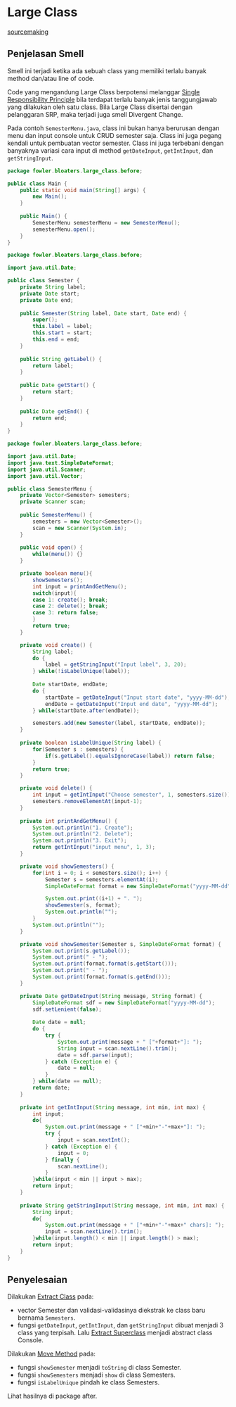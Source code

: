 # Large Class

[sourcemaking](https://sourcemaking.com/refactoring/smells/large-class)

## Penjelasan Smell

Smell ini terjadi ketika ada sebuah class yang memiliki terlalu banyak method dan/atau line of code. 

Code yang mengandung Large Class berpotensi melanggar [Single Responsibility Principle](https://en.wikipedia.org/wiki/Single-responsibility_principle) bila terdapat terlalu banyak jenis tanggungjawab yang dilakukan oleh satu class. Bila Large Class disertai dengan pelanggaran SRP, maka terjadi juga smell Divergent Change.

Pada contoh `SemesterMenu.java`, class ini bukan hanya berurusan dengan menu dan input console untuk CRUD semester saja. Class ini juga pegang kendali untuk pembuatan vector semester. Class ini juga terbebani dengan banyaknya variasi cara input di method `getDateInput`, `getIntInput`, dan `getStringInput`.


<Tabs>
<Tab name="main" text="Main.java">

```java
package fowler.bloaters.large_class.before;

public class Main {
	public static void main(String[] args) {
		new Main();
	}
	
	public Main() {
		SemesterMenu semesterMenu = new SemesterMenu();
		semesterMenu.open();
	}
}
```

</Tab>

<Tab name="semester" text="Semester.java">

```java
package fowler.bloaters.large_class.before;

import java.util.Date;

public class Semester {
	private String label;
	private Date start;
	private Date end;
	
	public Semester(String label, Date start, Date end) {
		super();
		this.label = label;
		this.start = start;
		this.end = end;
	}
	
	public String getLabel() {
		return label;
	}
	
	public Date getStart() {
		return start;
	}
	
	public Date getEnd() {
		return end;
	}
}

```
</Tab>
<Tab name="semesterMenu" text="SemesterMenu.java">

```java
package fowler.bloaters.large_class.before;

import java.util.Date;
import java.text.SimpleDateFormat;
import java.util.Scanner;
import java.util.Vector;

public class SemesterMenu {
	private Vector<Semester> semesters;
	private Scanner scan;
	
	public SemesterMenu() {
		semesters = new Vector<Semester>();
		scan = new Scanner(System.in); 
	}
	
	public void open() {
		while(menu()) {}
	}

	private boolean menu(){
		showSemesters();
		int input = printAndGetMenu();
		switch(input){
		case 1: create(); break;
		case 2: delete(); break;
		case 3: return false;
		}
		return true;
	}

	private void create() {		
		String label;
		do {
			label = getStringInput("Input label", 3, 20);
		} while(!isLabelUnique(label));
		
		Date startDate, endDate;
		do {
			startDate = getDateInput("Input start date", "yyyy-MM-dd");	
			endDate = getDateInput("Input end date", "yyyy-MM-dd");
		} while(startDate.after(endDate));

		semesters.add(new Semester(label, startDate, endDate));
	}
	
	private boolean isLabelUnique(String label) {
		for(Semester s : semesters) {
			if(s.getLabel().equalsIgnoreCase(label)) return false;
		}
		return true;
	}

	private void delete() {
		int input = getIntInput("Choose semester", 1, semesters.size());
		semesters.removeElementAt(input-1);
	}
	
	private int printAndGetMenu() {
		System.out.println("1. Create");
		System.out.println("2. Delete");
		System.out.println("3. Exit");
		return getIntInput("input menu", 1, 3);
	}

	private void showSemesters() {
		for(int i = 0; i < semesters.size(); i++) {
			Semester s = semesters.elementAt(i);
			SimpleDateFormat format = new SimpleDateFormat("yyyy-MM-dd");

			System.out.print((i+1) + ". ");
			showSemester(s, format);
			System.out.println("");
		}
		System.out.println("");
	}

	private void showSemester(Semester s, SimpleDateFormat format) {
		System.out.print(s.getLabel());
		System.out.print(" - ");
		System.out.print(format.format(s.getStart()));
		System.out.print(" - ");
		System.out.print(format.format(s.getEnd()));
	}

	private Date getDateInput(String message, String format) {
		SimpleDateFormat sdf = new SimpleDateFormat("yyyy-MM-dd");
		sdf.setLenient(false);
		
		Date date = null;
		do {
			try {
				System.out.print(message + " ["+format+"]: ");
				String input = scan.nextLine().trim();
				date = sdf.parse(input);
			} catch (Exception e) {
				date = null;
			}
		} while(date == null);
		return date;
	}
	
	private int getIntInput(String message, int min, int max) {
		int input;
		do{
			System.out.print(message + " ["+min+"-"+max+"]: ");
			try {
				input = scan.nextInt();
			} catch (Exception e) {
				input = 0;
			} finally {
				scan.nextLine();
			}
		}while(input < min || input > max);
		return input;
	}
	
	private String getStringInput(String message, int min, int max) {
		String input;
		do{
			System.out.print(message + " ["+min+"-"+max+" chars]: ");
			input = scan.nextLine().trim();
		}while(input.length() < min || input.length() > max);
		return input;
	}
}

```
</Tab>

</Tabs>


## Penyelesaian

Dilakukan [Extract Class](https://sourcemaking.com/refactoring/extract-class) pada: 

- vector Semester dan validasi-validasinya diekstrak ke class baru bernama `Semesters`.
- fungsi `getDateInput`, `getIntInput`, dan `getStringInput` dibuat menjadi 3 class yang terpisah. Lalu [Extract Superclass](https://sourcemaking.com/refactoring/extract-superclass) menjadi abstract class Console.

Dilakukan [Move Method](https://sourcemaking.com/refactoring/move-method) pada:

- fungsi `showSemester` menjadi `toString` di class Semester.
- fungsi `showSemesters` menjadi `show` di class Semesters.
- fungsi `isLabelUnique` pindah ke class Semesters.

Lihat hasilnya di package <github-url to="after/SemesterMenu.java">after</github-url>.
